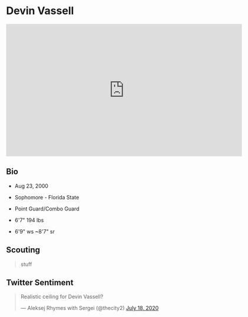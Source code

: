 Devin Vassell
===

<iframe width="640" height="360" src="https://www.youtube.com/embed/oMbz2bYfUoE" frameborder="0" allow="accelerometer; autoplay; encrypted-media; gyroscope; picture-in-picture" allowfullscreen></iframe>

## Bio

- Aug 23, 2000

- Sophomore - Florida State

- Point Guard/Combo Guard

- 6'7" 194 lbs

- 6'9" ws ~8'7" sr

## Scouting
>stuff 

## Twitter Sentiment

<blockquote class="twitter-tweet"><p lang="en" dir="ltr">Realistic ceiling for Devin Vassell?</p>&mdash; Aleksej Rhymes with Sergei (@thecity2) <a href="https://twitter.com/thecity2/status/1284591268320776192?ref_src=twsrc%5Etfw">July 18, 2020</a></blockquote> <script async src="https://platform.twitter.com/widgets.js" charset="utf-8"></script>